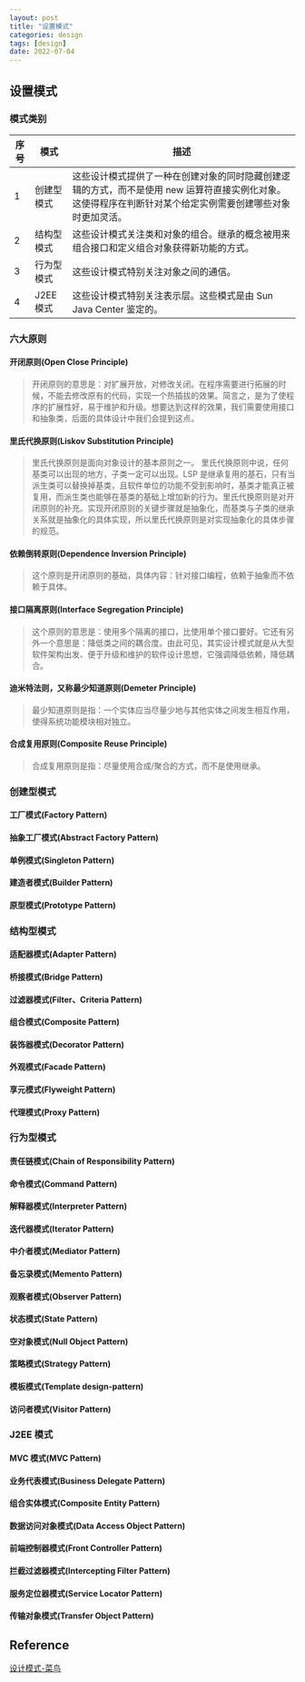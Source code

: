 ```yaml
---
layout: post
title: "设置模式"
categories: design
tags: [design]
date: 2022-07-04
---
```


## 设置模式

### 模式类别

| 序号    | 模式          | 描述    |
|-------- | ------------- | --------------- |
| 1       | 创建型模式    | 这些设计模式提供了一种在创建对象的同时隐藏创建逻辑的方式，而不是使用 new 运算符直接实例化对象。这使得程序在判断针对某个给定实例需要创建哪些对象时更加灵活。    |
| 2       | 结构型模式    | 这些设计模式关注类和对象的组合。继承的概念被用来组合接口和定义组合对象获得新功能的方式。    |
| 3       | 行为型模式    | 这些设计模式特别关注对象之间的通信。   |
| 4       | J2EE 模式     | 这些设计模式特别关注表示层。这些模式是由 Sun Java Center 鉴定的。   |

### 六大原则

#### 开闭原则(Open Close Principle)

> 开闭原则的意思是：对扩展开放，对修改关闭。在程序需要进行拓展的时候，不能去修改原有的代码，实现一个热插拔的效果。简言之，是为了使程序的扩展性好，易于维护和升级。想要达到这样的效果，我们需要使用接口和抽象类，后面的具体设计中我们会提到这点。

#### 里氏代换原则(Liskov Substitution Principle)

> 里氏代换原则是面向对象设计的基本原则之一。 里氏代换原则中说，任何基类可以出现的地方，子类一定可以出现。LSP 是继承复用的基石，只有当派生类可以替换掉基类，且软件单位的功能不受到影响时，基类才能真正被复用，而派生类也能够在基类的基础上增加新的行为。里氏代换原则是对开闭原则的补充。实现开闭原则的关键步骤就是抽象化，而基类与子类的继承关系就是抽象化的具体实现，所以里氏代换原则是对实现抽象化的具体步骤的规范。

#### 依赖倒转原则(Dependence Inversion Principle)

> 这个原则是开闭原则的基础，具体内容：针对接口编程，依赖于抽象而不依赖于具体。

#### 接口隔离原则(Interface Segregation Principle)

> 这个原则的意思是：使用多个隔离的接口，比使用单个接口要好。它还有另外一个意思是：降低类之间的耦合度。由此可见，其实设计模式就是从大型软件架构出发、便于升级和维护的软件设计思想，它强调降低依赖，降低耦合。

#### 迪米特法则，又称最少知道原则(Demeter Principle)

> 最少知道原则是指：一个实体应当尽量少地与其他实体之间发生相互作用，使得系统功能模块相对独立。

#### 合成复用原则(Composite Reuse Principle)

> 合成复用原则是指：尽量使用合成/聚合的方式，而不是使用继承。

### 创建型模式

#### 工厂模式(Factory Pattern)

#### 抽象工厂模式(Abstract Factory Pattern)

#### 单例模式(Singleton Pattern)

#### 建造者模式(Builder Pattern)

#### 原型模式(Prototype Pattern)

### 结构型模式

#### 适配器模式(Adapter Pattern)

#### 桥接模式(Bridge Pattern)

#### 过滤器模式(Filter、Criteria Pattern)

#### 组合模式(Composite Pattern)

#### 装饰器模式(Decorator Pattern)

#### 外观模式(Facade Pattern)

#### 享元模式(Flyweight Pattern)

#### 代理模式(Proxy Pattern)

### 行为型模式

#### 责任链模式(Chain of Responsibility Pattern)

#### 命令模式(Command Pattern)

#### 解释器模式(Interpreter Pattern)

#### 迭代器模式(Iterator Pattern)

#### 中介者模式(Mediator Pattern)

#### 备忘录模式(Memento Pattern)

#### 观察者模式(Observer Pattern)

#### 状态模式(State Pattern)

#### 空对象模式(Null Object Pattern)

#### 策略模式(Strategy Pattern)

#### 模板模式(Template design-pattern)

#### 访问者模式(Visitor Pattern)

### J2EE 模式

#### MVC 模式(MVC Pattern)

#### 业务代表模式(Business Delegate Pattern)

#### 组合实体模式(Composite Entity Pattern)

#### 数据访问对象模式(Data Access Object Pattern)

#### 前端控制器模式(Front Controller Pattern)

#### 拦截过滤器模式(Intercepting Filter Pattern)

#### 服务定位器模式(Service Locator Pattern)

#### 传输对象模式(Transfer Object Pattern)

## Reference
[设计模式-菜鸟](https://www.runoob.com/design-pattern/design-pattern-intro.html)  

